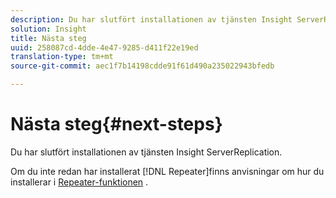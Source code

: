 ```yaml
---
description: Du har slutfört installationen av tjänsten Insight ServerReplication.
solution: Insight
title: Nästa steg
uuid: 258087cd-4dde-4e47-9285-d411f22e19ed
translation-type: tm+mt
source-git-commit: aec1f7b14198cdde91f61d490a235022943bfedb

---
```



# Nästa steg{#next-steps}

Du har slutfört installationen av tjänsten Insight ServerReplication.

Om du inte redan har installerat [!DNL Repeater]finns anvisningar om hur du installerar i [Repeater-funktionen](../../../home/c-inst-svr/c-rptr-fntly/c-rptr-fntly.md#concept-78613328ece345b2937cd6e43d7f31f2) .
